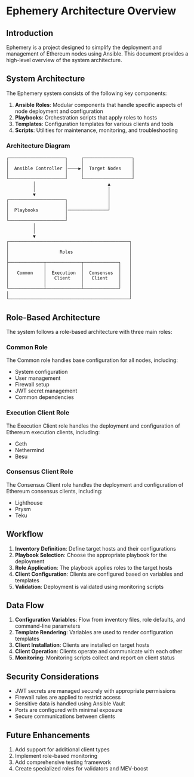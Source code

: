 # Ephemery Architecture Overview

## Introduction

Ephemery is a project designed to simplify the deployment and management of Ethereum nodes using Ansible. This document provides a high-level overview of the system architecture.

## System Architecture

The Ephemery system consists of the following key components:

1. **Ansible Roles**: Modular components that handle specific aspects of node deployment and configuration
2. **Playbooks**: Orchestration scripts that apply roles to hosts
3. **Templates**: Configuration templates for various clients and tools
4. **Scripts**: Utilities for maintenance, monitoring, and troubleshooting

### Architecture Diagram

```
┌─────────────────────┐     ┌──────────────────┐
│                     │     │                  │
│  Ansible Controller │────▶│  Target Nodes    │
│                     │     │                  │
└─────────────────────┘     └──────────────────┘
          │                           ▲
          │                           │
          ▼                           │
┌─────────────────────┐               │
│                     │               │
│  Playbooks          │───────────────┘
│                     │
└─────────────────────┘
          │
          │
          ▼
┌─────────────────────────────────────────────┐
│                                             │
│                   Roles                     │
│                                             │
├─────────────┬─────────────┬─────────────┐   │
│             │             │             │   │
│   Common    │  Execution  │  Consensus  │   │
│             │   Client    │   Client    │   │
│             │             │             │   │
└─────────────┴─────────────┴─────────────┘   │
│                                             │
└─────────────────────────────────────────────┘
```

## Role-Based Architecture

The system follows a role-based architecture with three main roles:

### Common Role

The Common role handles base configuration for all nodes, including:

- System configuration
- User management
- Firewall setup
- JWT secret management
- Common dependencies

### Execution Client Role

The Execution Client role handles the deployment and configuration of Ethereum execution clients, including:

- Geth
- Nethermind
- Besu

### Consensus Client Role

The Consensus Client role handles the deployment and configuration of Ethereum consensus clients, including:

- Lighthouse
- Prysm
- Teku

## Workflow

1. **Inventory Definition**: Define target hosts and their configurations
2. **Playbook Selection**: Choose the appropriate playbook for the deployment
3. **Role Application**: The playbook applies roles to the target hosts
4. **Client Configuration**: Clients are configured based on variables and templates
5. **Validation**: Deployment is validated using monitoring scripts

## Data Flow

1. **Configuration Variables**: Flow from inventory files, role defaults, and command-line parameters
2. **Template Rendering**: Variables are used to render configuration templates
3. **Client Installation**: Clients are installed on target hosts
4. **Client Operation**: Clients operate and communicate with each other
5. **Monitoring**: Monitoring scripts collect and report on client status

## Security Considerations

- JWT secrets are managed securely with appropriate permissions
- Firewall rules are applied to restrict access
- Sensitive data is handled using Ansible Vault
- Ports are configured with minimal exposure
- Secure communications between clients

## Future Enhancements

1. Add support for additional client types
2. Implement role-based monitoring
3. Add comprehensive testing framework
4. Create specialized roles for validators and MEV-boost 